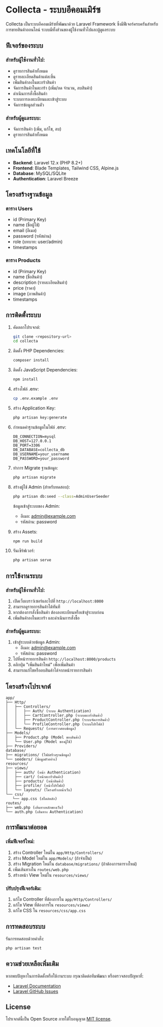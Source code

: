 # Collecta - ระบบอีคอมเมิร์ซ

Collecta เป็นระบบอีคอมเมิร์ซที่พัฒนาด้วย Laravel Framework ซึ่งมีฟีเจอร์ครบครันสำหรับการขายสินค้าออนไลน์ ระบบมีทั้งส่วนของผู้ใช้งานทั่วไปและผู้ดูแลระบบ

## ฟีเจอร์ของระบบ

### สำหรับผู้ใช้งานทั่วไป:
- ดูรายการสินค้าทั้งหมด
- ดูรายละเอียดสินค้าแต่ละชิ้น
- เพิ่มสินค้าลงในตะกร้าสินค้า
- จัดการสินค้าในตะกร้า (เพิ่ม/ลด จำนวน, ลบสินค้า)
- ดำเนินการสั่งซื้อสินค้า
- ระบบการลงทะเบียนและเข้าสู่ระบบ
- จัดการข้อมูลส่วนตัว

### สำหรับผู้ดูแลระบบ:
- จัดการสินค้า (เพิ่ม, แก้ไข, ลบ)
- ดูรายการสินค้าทั้งหมด

## เทคโนโลยีที่ใช้

- **Backend**: Laravel 12.x (PHP 8.2+)
- **Frontend**: Blade Templates, Tailwind CSS, Alpine.js
- **Database**: MySQL/SQLite
- **Authentication**: Laravel Breeze

## โครงสร้างฐานข้อมูล

### ตาราง Users
- id (Primary Key)
- name (ชื่อผู้ใช้)
- email (อีเมล)
- password (รหัสผ่าน)
- role (บทบาท: user/admin)
- timestamps

### ตาราง Products
- id (Primary Key)
- name (ชื่อสินค้า)
- description (รายละเอียดสินค้า)
- price (ราคา)
- image (ภาพสินค้า)
- timestamps

## การติดตั้งระบบ

1. คัดลอกโปรเจกต์:
   ```bash
   git clone <repository-url>
   cd collecta
   ```

2. ติดตั้ง PHP Dependencies:
   ```bash
   composer install
   ```

3. ติดตั้ง JavaScript Dependencies:
   ```bash
   npm install
   ```

4. สร้างไฟล์ .env:
   ```bash
   cp .env.example .env
   ```

5. สร้าง Application Key:
   ```bash
   php artisan key:generate
   ```

6. กำหนดค่าฐานข้อมูลในไฟล์ .env:
   ```env
   DB_CONNECTION=mysql
   DB_HOST=127.0.0.1
   DB_PORT=3306
   DB_DATABASE=collecta_db
   DB_USERNAME=your_username
   DB_PASSWORD=your_password
   ```

7. ทำการ Migrate ฐานข้อมูล:
   ```bash
   php artisan migrate
   ```

8. สร้างผู้ใช้ Admin (สำหรับทดสอบ):
   ```bash
   php artisan db:seed --class=AdminUserSeeder
   ```
   ข้อมูลเข้าสู่ระบบของ Admin:
   - อีเมล: admin@example.com
   - รหัสผ่าน: password

9. สร้าง Assets:
   ```bash
   npm run build
   ```

10. รันเซิร์ฟเวอร์:
    ```bash
    php artisan serve
    ```

## การใช้งานระบบ

### สำหรับผู้ใช้งานทั่วไป:
1. เปิดเว็บเบราว์เซอร์และไปที่ `http://localhost:8000`
2. สามารถดูรายการสินค้าได้ทันที
3. หากต้องการสั่งซื้อสินค้า ต้องลงทะเบียนหรือเข้าสู่ระบบก่อน
4. เพิ่มสินค้าลงในตะกร้า และดำเนินการสั่งซื้อ

### สำหรับผู้ดูแลระบบ:
1. เข้าสู่ระบบด้วยข้อมูล Admin:
   - อีเมล: admin@example.com
   - รหัสผ่าน: password
2. ไปที่หน้ารายการสินค้า `http://localhost:8000/products`
3. คลิกปุ่ม "เพิ่มสินค้าใหม่" เพื่อเพิ่มสินค้า
4. สามารถแก้ไขหรือลบสินค้าได้จากหน้ารายการสินค้า

## โครงสร้างโปรเจกต์

```
app/
├── Http/
│   ├── Controllers/
│   │   ├── Auth/ (ระบบ Authentication)
│   │   ├── CartController.php (ระบบตะกร้าสินค้า)
│   │   ├── ProductController.php (ระบบจัดการสินค้า)
│   │   └── ProfileController.php (ระบบโปรไฟล์)
│   └── Requests/ (การตรวจสอบข้อมูล)
├── Models/
│   ├── Product.php (Model ของสินค้า)
│   └── User.php (Model ของผู้ใช้)
├── Providers/
database/
├── migrations/ (ไฟล์สร้างฐานข้อมูล)
└── seeders/ (ข้อมูลตัวอย่าง)
resources/
├── views/
│   ├── auth/ (หน้า Authentication)
│   ├── cart/ (หน้าตะกร้าสินค้า)
│   ├── products/ (หน้าสินค้า)
│   ├── profile/ (หน้าโปรไฟล์)
│   └── layouts/ (โครงสร้างหน้าเว็บ)
└── css/
   └── app.css (สไตล์หลัก)
routes/
├── web.php (เส้นทางหลักของเว็บ)
└── auth.php (เส้นทาง Authentication)
```

## การพัฒนาต่อยอด

### เพิ่มฟีเจอร์ใหม่:
1. สร้าง Controller ใหม่ใน `app/Http/Controllers/`
2. สร้าง Model ใหม่ใน `app/Models/` (ถ้าจำเป็น)
3. สร้าง Migration ใหม่ใน `database/migrations/` (ถ้าต้องการตารางใหม่)
4. เพิ่มเส้นทางใน `routes/web.php`
5. สร้างหน้า View ใหม่ใน `resources/views/`

### ปรับปรุงฟีเจอร์เดิม:
1. แก้ไข Controller ที่ต้องการใน `app/Http/Controllers/`
2. แก้ไข View ที่ต้องการใน `resources/views/`
3. แก้ไข CSS ใน `resources/css/app.css`

## การทดสอบระบบ

รันการทดสอบด้วยคำสั่ง:
```bash
php artisan test
```

## ความช่วยเหลือเพิ่มเติม

หากพบปัญหาในการติดตั้งหรือใช้งานระบบ กรุณาติดต่อทีมพัฒนา หรือตรวจสอบปัญหาที่:
- [Laravel Documentation](https://laravel.com/docs)
- [Laravel GitHub Issues](https://github.com/laravel/laravel/issues)

## License

โปรเจกต์นี้เป็น Open Source ภายใต้ใบอนุญาต [MIT license](https://opensource.org/licenses/MIT).
